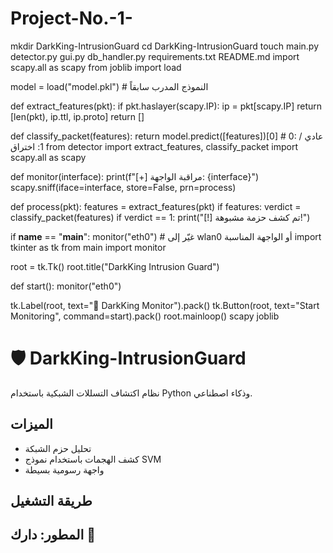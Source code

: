 # Project-No.-1-
mkdir DarkKing-IntrusionGuard
cd DarkKing-IntrusionGuard
touch main.py detector.py gui.py db_handler.py requirements.txt README.md
import scapy.all as scapy
from joblib import load

model = load("model.pkl")  # النموذج المدرب سابقاً

def extract_features(pkt):
    if pkt.haslayer(scapy.IP):
        ip = pkt[scapy.IP]
        return [len(pkt), ip.ttl, ip.proto]
    return []

def classify_packet(features):
    return model.predict([features])[0]  # 0: عادي / 1: اختراق
    from detector import extract_features, classify_packet
import scapy.all as scapy

def monitor(interface):
    print(f"[+] مراقبة الواجهة: {interface}")
    scapy.sniff(iface=interface, store=False, prn=process)

def process(pkt):
    features = extract_features(pkt)
    if features:
        verdict = classify_packet(features)
        if verdict == 1:
            print("[!] تم كشف حزمة مشبوهة!")

if __name__ == "__main__":
    monitor("eth0")  # غيّر إلى wlan0 أو الواجهة المناسبة
    import tkinter as tk
from main import monitor

root = tk.Tk()
root.title("DarkKing Intrusion Guard")

def start():
    monitor("eth0")

tk.Label(root, text="👑 DarkKing Monitor").pack()
tk.Button(root, text="Start Monitoring", command=start).pack()
root.mainloop()
scapy
joblib
# 🛡️ DarkKing-IntrusionGuard

نظام اكتشاف التسللات الشبكية باستخدام Python وذكاء اصطناعي.

## الميزات
- تحليل حزم الشبكة
- كشف الهجمات باستخدام نموذج SVM
- واجهة رسومية بسيطة

## طريقة التشغيل
## المطور: دارك 👑
